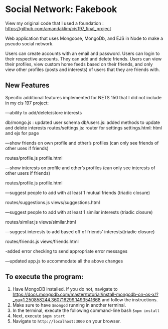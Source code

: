 # Social Network: Fakebook 

View my original code that I used a foundation : https://github.com/amandaklim/cis197_final_project

Web application that uses Mongoose, MongoDb, and EJS in Node to make a pseudo social network. 


Users can create accounts with an email and password. Users can login to their respective accounts. They can add and delete friends. Users can view their profiles, view custom home feeds based on their friends, and only view other profiles (posts and interests) of users that they are friends with. 


## New Features

Specific additional features implemented for NETS 150 that I did not include in my cis 197 project:


—ability to add/delete/store interests

db/mongo.js : updated user schema
db/users.js: added methods to update and delete interests
routes/settings.js: router for settings
settings.html: html and ejs for page

—show friends on own profile and other’s profiles (can only see friends of other uses if friends)

routes/profile.js
profile.html

—show interests on profile and other’s profiles (can only see interests of other users if friends)

routes/profile.js
profile.html

—suggest people to add with at least 1 mutual friends (triadic closure)

routes/suggestions.js
views/suggestions.html

—suggest people to add with at least 1 similar interests (triadic closure)

routes/similar.js
views/similar.html

—suggest interests to add based off of friends' interests(triadic closure)

routes/friends.js
views/friends.html

-added error checking to send appropriate error messages

—updated app.js to accommodate all the above changes

## To execute the program:
1. Have MongoDB installed. If you do not, navigate to https://docs.mongodb.com/master/tutorial/install-mongodb-on-os-x/?_ga=1.250858244.360716299.1493541668 and follow the instructions.
2. Make sure to have `$mongod` running in another terminal.
3. In the terminal, execute the following command-line bash `$npm install`
4. Next, execute `$npm start`
5. Navigate to `http://localhost:3000` on your browser. 
